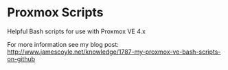 # Proxmox Scripts
Helpful Bash scripts for use with Proxmox VE 4.x

For more information see my blog post: http://www.jamescoyle.net/knowledge/1787-my-proxmox-ve-bash-scripts-on-github
